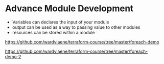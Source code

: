 # Advance Module Development

- Variables can declares the input of your module
- output can be used as a way to passing value to other modules
- resources can be stored within a module

https://github.com/wardviaene/terraform-course/tree/master/foreach-demo

https://github.com/wardviaene/terraform-course/tree/master/foreach-demo-2
